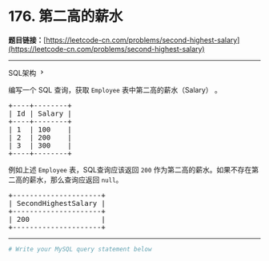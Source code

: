 # 176. 第二高的薪水

**题目链接：**[https://leetcode-cn.com/problems/second-highest-salary](https://leetcode-cn.com/problems/second-highest-salary)

---

<div class="content__1Y2H">
 <div class="sql-schema-wrapper__1jqS">
  <a class="sql-schema-link__1VAC">SQL架构
   <svg viewbox="0 0 24 24" width="1em" height="1em" class="css-1lc17o4-icon">
    <path fill-rule="evenodd" d="M10 6L8.59 7.41 13.17 12l-4.58 4.59L10 18l6-6z"></path>
   </svg></a>
 </div>
 <div class="notranslate">
  <p>编写一个 SQL 查询，获取 <code>Employee</code>&nbsp;表中第二高的薪水（Salary）&nbsp;。</p> 
  <pre class="language-text">+----+--------+
| Id | Salary |
+----+--------+
| 1  | 100    |
| 2  | 200    |
| 3  | 300    |
+----+--------+
</pre> 
  <p>例如上述&nbsp;<code>Employee</code>&nbsp;表，SQL查询应该返回&nbsp;<code>200</code> 作为第二高的薪水。如果不存在第二高的薪水，那么查询应返回 <code>null</code>。</p> 
  <pre class="language-text">+---------------------+
| SecondHighestSalary |
+---------------------+
| 200                 |
+---------------------+
</pre> 
 </div>
</div>

---

```sh
# Write your MySQL query statement below
```